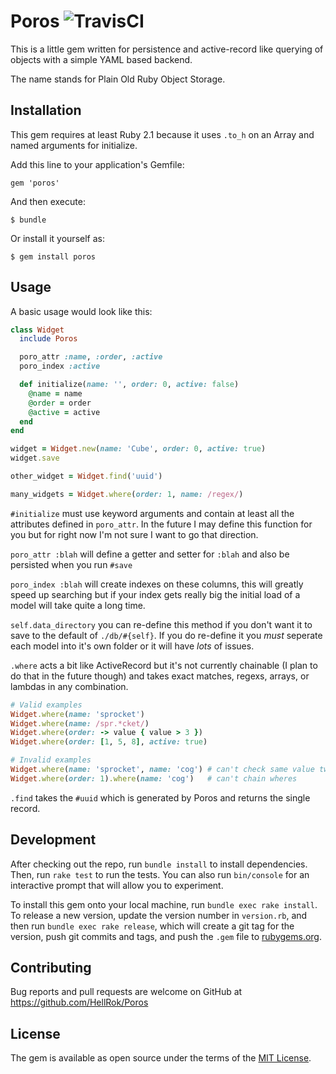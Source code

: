 # Poros ![TravisCI](https://travis-ci.org/HellRok/Poros.svg?branch=master)

This is a little gem written for persistence and active-record like querying of
objects with a simple YAML based backend.

The name stands for Plain Old Ruby Object Storage.

## Installation

This gem requires at least Ruby 2.1 because it uses `.to_h` on an Array and
named arguments for initialize.

Add this line to your application's Gemfile:

```gem 'poros' ```

And then execute:

    $ bundle

Or install it yourself as:

    $ gem install poros

## Usage

A basic usage would look like this:

```ruby
class Widget
  include Poros

  poro_attr :name, :order, :active
  poro_index :active

  def initialize(name: '', order: 0, active: false)
    @name = name
    @order = order
    @active = active
  end
end

widget = Widget.new(name: 'Cube', order: 0, active: true)
widget.save

other_widget = Widget.find('uuid')

many_widgets = Widget.where(order: 1, name: /regex/)
```

`#initialize` must use keyword arguments and contain at least all the
attributes defined in `poro_attr`. In the future I may define this function for
you but for right now I'm not sure I want to go that direction.

`poro_attr :blah` will define a getter and setter for `:blah` and also be persisted when you run `#save`

`poro_index :blah` will create indexes on these columns, this will greatly
speed up searching but if your index gets really big the initial load of a
model will take quite a long time.

`self.data_directory` you can re-define this method if you don't want it to
save to the default of `./db/#{self}`. If you do re-define it you _must_
seperate each model into it's own folder or it will have _lots_ of issues.

`.where` acts a bit like ActiveRecord but it's not currently chainable (I plan
to do that in the future though) and takes exact matches, regexs, arrays, or
lambdas in any combination.

```ruby
# Valid examples
Widget.where(name: 'sprocket')
Widget.where(name: /spr.*cket/)
Widget.where(order: -> value { value > 3 })
Widget.where(order: [1, 5, 8], active: true)

# Invalid examples
Widget.where(name: 'sprocket', name: 'cog') # can't check same value twice, use arrays
Widget.where(order: 1).where(name: 'cog')   # can't chain wheres
```


`.find` takes the `#uuid` which is generated by Poros and returns the single record.

## Development

After checking out the repo, run `bundle install` to install dependencies. Then, run
`rake test` to run the tests. You can also run `bin/console` for an interactive
prompt that will allow you to experiment.

To install this gem onto your local machine, run `bundle exec rake install`. To
release a new version, update the version number in `version.rb`, and then run
`bundle exec rake release`, which will create a git tag for the version, push
git commits and tags, and push the `.gem` file to
[rubygems.org](https://rubygems.org).

## Contributing

Bug reports and pull requests are welcome on GitHub at
https://github.com/HellRok/Poros

## License

The gem is available as open source under the terms of the [MIT
License](https://opensource.org/licenses/MIT).
